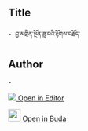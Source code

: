 ## Title
	- བྱ་མགྲིན་སྔོན་ཟླ་བའི་རྟོགས་བརྗོད་

## Author
	- 



[<img src="https://img.icons8.com/color/25/000000/edit-property.png"> Open in Editor](http://editor.openpecha.org/P010530)

[<img width="25" src="https://library.bdrc.io/icons/BUDA-small.svg"> Open in Buda](https://library.bdrc.io/show/bdr:IE0OPP010530)
